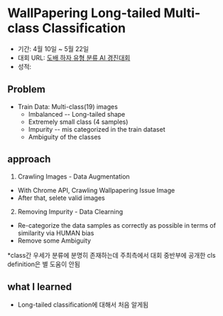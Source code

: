 # WallPapering Long-tailed Multi-class Classification
- 기간: 4월 10일 ~ 5월 22일
- 대회 URL: [도배 하자 유형 분류 AI 경진대회](https://dacon.io/competitions/official/236082/overview/description)
- 성적:

## Problem
* Train Data: Multi-class(19) images 
  *  Imbalanced -- Long-tailed shape
    *  Extremely small class (4 samples)
  *  Impurity -- mis categorized in the train dataset
  *  Ambiguity of the classes 

## approach 
1. Crawling Images - Data Augmentation
  * With Chrome API, Crawling Wallpapering Issue Image 
  * After that, selete valid images 
2. Removing Impurity - Data Clearning 
  * Re-categorize the data samples as correctly as possible in terms of similarity via HUMAN bias
  * Remove some Ambiguity

*class간 우세가 분류에 분명히 존재하는데 주최측에서 대회 중반부에 공개한 cls definition은 별 도움이 안됨 


## what I learned 
- Long-tailed classification에 대해서 처음 알게됨 
